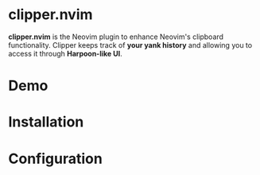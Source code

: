 # clipper.nvim
**clipper.nvim** is the Neovim plugin to enhance Neovim's clipboard functionality.
Clipper keeps track of **your yank history** and allowing you to access it through **Harpoon-like UI**.

# Demo

# Installation

# Configuration
